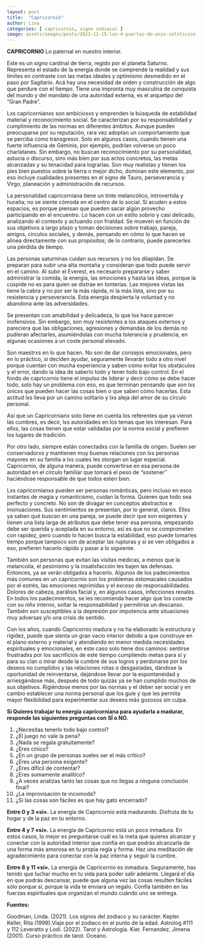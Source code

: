 ```yaml
---
layout: post
title:  "Capricornio"
author: Lina
categories: [ capricornio, signo zodiacal ]
image: assets/images/posts/2023-12-15-las-4-puertas-de-anio-solsticios-y-equinoccios.jpg
---
```


**CAPRICORNIO**
Lo paternal en nuestro interior.

Este es un signo cardinal de tierra, regido por el planeta Saturno. Representa el estado de la energía donde se comprende la realidad y sus límites en contraste con las metas ideales y optimismo desmedido en el paso por Sagitario. Acá hay una necesidad de orden y construcción de algo que perdure con el tiempo. Tiene una impronta muy masculina de conquista del mundo y del mandato de una autoridad externa, es el arquetipo del “Gran Padre”.

Lxs capricornianxs son ambiciosxs y emprenden la búsqueda de estabilidad material y reconocimiento social. Se caracterizan por su responsabilidad y cumplimiento de las normas en diferentes ámbitos. Aunque pueden preocuparse por su reputación, rara vez adoptan un comportamiento que se perciba como transgresor. Solo en algunos casos, cuando tienen una fuerte influencia de Géminis, por ejemplo, podrían volverse un poco charlatanes. Sin embargo, no buscan reconocimiento por su personalidad, astucia o discurso, sino más bien por sus actos concretos, las metas alcanzadas y su tenacidad para lograrlas. Son muy realistas y tienen los pies bien puestos sobre la tierra o mejor dicho, dominan este elemento, por eso incluye cualidades presentes en el signo de Tauro, perseverancia y Virgo, planeación y administración de recursos. 

La personalidad capricorniana tiene un tinte melancólico, introvertida y huraña; no se siente cómoda en el centro de lo social. Si acuden a estos espacios, es porque piensan que pueden sacar algún provecho participando en el encuentro. Lo hacen con un estilo sobrio y casi delicado, analizando el contexto y actuando con frialdad. Se mueven en función de sus objetivos a largo plazo y toman decisiones sobre trabajo, pareja, amigos, círculos sociales, y demás, pensando en cómo lo que hacen se alinea directamente con sus propósitos; de lo contrario, puede parecerles una pérdida de tiempo.

Las personas saturninas cuidan sus recursos y no los dilapidan. Se preparan para subir una alta montaña y consideran que todo puede servir en el camino. Al subir el Everest, es necesario prepararse y saber administrar la comida, la energía, las emociones y hasta las ideas, porque la cúspide no es para quien se distrae en tonterías. Las mejores vistas las tiene la cabra y no por ser la más rápida, ni la más lista, sino por su resistencia y perseverancia. Esta energía despierta la voluntad y no abandona ante las adversidades.

Se presentan con amabilidad y delicadeza, lo que los hace parecer inofensivos. Sin embargo, son muy resistentes a los ataques externos y pareciera que las obligaciones, agresiones y demandas de los demás no pudieran afectarles, asumiéndolas con mucha tolerancia y prudencia, en algunas ocasiones a un coste personal elevado.

Son maestrxs en lo que hacen. No son de dar consejos emocionales, pero en lo práctico, si deciden ayudar, seguramente llevarán todo a otro nivel porque cuentan con mucha experiencia y saben cómo evitar los obstáculos y el error, dando la idea de saberlo todo y tener todo bajo control. En el fondo de capricornio tiene el impulso de liderar y decir cómo se debe hacer todo, solo hay un problema con eso, es que terminan pensando que son lxs únicxs que pueden hacer las cosas bien o que saben cómo hacerlas. Esta actitud lxs lleva por un camino solitario y lxs aleja del amor de su círculo personal.

Así que un Capricornianx solo tiene en cuenta los referentes que ya vieron las cumbres, es decir, lxs autoridades en los temas que les interesan. Para ellxs, las cosas tienen que estar validadas por la norma social y prefieren los lugares de tradición.

Por otro lado, siempre están conectadxs con la familia de origen. Suelen ser conservadorxs y mantienen muy buenas relaciones con lxs personas mayores en su familia a lxs cuales les otorgan un lugar especial. Capricornio, de alguna manera, puede convertirse en esa persona de autoridad en el círculo familiar que tomará el peso de “sostener” haciéndose responsable de que todos esten bien. 

Lxs capricornianxs pueden ser personas románticas, pero incluso en esos instantes de magia y romanticismo, cuidan la forma. Quieren que todo sea perfecto y concreto. No son de divagar en conceptos abstractos e insinuaciones. Sus sentimientos se presentan, por lo general, claros. Ellxs ya saben qué buscan en una pareja, se puede decir que son exigentes y tienen una lista larga de atributos que debe tener esa persona, empezando debe ser querida y aceptada en su entorno, así es que no se comprometen con rapidez, pero cuando lo hacen busca la estabilidad, eso puede tomarles tiempo porque tampoco son de aceptar las rupturas y si se ven obligadxs a eso, prefieren hacerlo rápido y pasar a lo siguiente.

También son personas que evitan las visitas médicas, a menos que la melancolía, el pesimismo y la insatisfacción les bajen las defensas. Entonces, ya se verán obligadxs a hacerlo. Algunos de los padecimientos más comunes en un capricornio son los problemas estomacales causados por el estrés, las emociones reprimidas y el exceso de responsabilidades. Dolores de cabeza, parálisis facial y, en algunos casos, infecciones renales. En todos los padecimientos, se les recomienda hacer algo que los conecte con su niñx interno, soltar la responsabilidad y permitirse un descanso. También son susceptibles a la depresión por impotencia ante situaciones muy adversas y/o una crisis de sentido.

Con los años, cuando Capricornio madura y no ha elaborado la estructura y rigidez, puede que sienta un gran vacío interior debido a que construye en el plano externo y material y atendiendo en menor medida necesidades espirituales y emocionales, en este caso solo tiene dos caminos: sentirse frustradxs por los sacrificios de este tiempo cumpliendo metas para sí y para su clan o mirar desde la cumbre de sus logros y perdonarse por los deseos no cumplidos y las relaciones rotas o desgastadas, dándose la oportunidad de reinventarse, dejándose llevar por la espontaneidad y arriesgándose más, después de todo quizás ya se han cumplido muchos de sus objetivos. Rigiéndose menos por las normas y el deber ser social y en cambio establecer una norma personal que los guíe y que les permita mayor flexibilidad para experimentar sus deseos más gozosos sin culpa. 

**Si Quieres trabajar tu energía capricorniana para ayudarla a madurar, responde las siguientes preguntas con SÍ o NO.**

1. ¿Necesitas tenerlo todo bajo control? 
2. ¿El juego no vale la pena? 
3. ¿Nada se regala gratuitamente? 
4. ¿Eres cínico? 
5. ¿En un grupo de personas sueles ser el más crítico? 
6. ¿Eres una persona exigente? 
7. ¿Eres difícil de contentar? 
8. ¿Eres sumamente analítico? 
9. ¿A veces analizas tanto las cosas que no llegas a ninguna conclusión final? 
10. ¿La improvisación te incomoda? 
11. ¿Si las cosas son fáciles es que hay gato encerrado?

**Entre 0 y 3 «sí».** La energía de Capricornio está madurando. 
Disfruta de tu hogar y de la paz en tu entorno. 

**Entre 4 y 7 «sí».** La energía de Capricornio está un poco inmadura. 
En estos casos, lo mejor es preguntarse cuál es la meta que quieres alcanzar y conectar con la autoridad interior que confía en que podrás alcanzarla de una forma más amorosa en tu propia regla y forma. Haz una meditación de agradecimiento para conectar con la paz interna y seguir la cumbre. 

**Entre 8 y 11 «sí».** La energía de Capricornio es inmadura. Seguramente, has tenido que luchar mucho en tu vida para poder salir adelante. Llegará el día en que podrás descansar, puede que alguna vez las cosas resulten fáciles sólo porque sí, porque la vida te enviará un regalo. Confía también en las fuerzas espirituales que organizan el mundo cuándo uno se entrega. 


**Fuentes:**

Goodman, Linda. (2021). Los signos del zodiaco y su carácter. Kepler.
Keller, Rita (1999).Viaje por el zodiaco en el punto de la edad. Astrolog #111 y 112
Leveratto y Lodi. (2022). Tarot y Astrología. Kier.
Fernandez, Jimena (2001). Curso práctico de tarot. Oceano.

